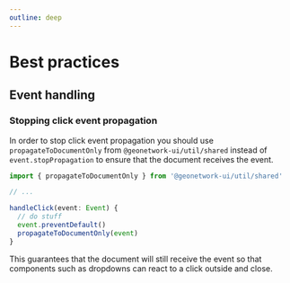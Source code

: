 ```yaml
---
outline: deep
---
```


# Best practices

## Event handling

### Stopping click event propagation

In order to stop click event propagation you should use `propagateToDocumentOnly` from `@geonetwork-ui/util/shared` instead of `event.stopPropagation` to ensure that the document receives the event.

```ts
import { propagateToDocumentOnly } from '@geonetwork-ui/util/shared'

// ...

handleClick(event: Event) {
  // do stuff
  event.preventDefault()
  propagateToDocumentOnly(event)
}
```

This guarantees that the document will still receive the event so that components such as dropdowns can react to a click outside and close.
